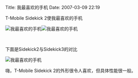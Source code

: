 Title: 我最喜欢的手机
Date: 2007-03-09 22:19

<p> </p> 
<p>T-Mobile Sidekick 2使我最喜欢的手机</p> 
<p><img src="http://simg.sinajs.cn/blog7style/images/common/sg_trans.gif"  real_src="http://www.beareyes.com.cn/2/lib/200612/19/019/DSC09149.jpg"  alt="我最喜欢的手机"  title="我最喜欢的手机"  style="max-width:500px;"  /><img src="http://simg.sinajs.cn/blog7style/images/common/sg_trans.gif"  real_src="http://www.beareyes.com.cn/2/lib/200612/19/019/DSC09148.jpg"  alt="我最喜欢的手机"  title="我最喜欢的手机"  style="max-width:500px;"  /></p> 
<p>&nbsp;</p> 
<p>下面是Sidekick2与Sidekick3的对比</p> 
<p><img src="http://simg.sinajs.cn/blog7style/images/common/sg_trans.gif"  real_src="http://www.engadgetmobile.com/media/2006/06/skaa.jpg"  alt="我最喜欢的手机"  title="我最喜欢的手机"  style="max-width:500px;"  /></p> 
<p>嗨，T-Mobile Sidekick 2的外形很令人喜欢，但具体性能很一般。</p> 
<p>&nbsp;</p>
